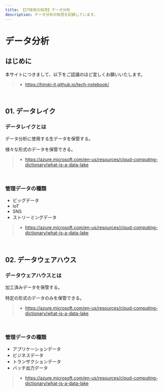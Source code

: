 ```yaml
---
title: 【IT技術の知見】データ分析
description: データ分析の知見を記録しています。
---
```


# データ分析

## はじめに

本サイトにつきまして、以下をご認識のほど宜しくお願いいたします。

> - https://hiroki-it.github.io/tech-notebook/

<br>

## 01. データレイク

### データレイクとは

データ分析に使用する生データを保管する。

様々な形式のデータを保管できる。

> - https://azure.microsoft.com/en-us/resources/cloud-computing-dictionary/what-is-a-data-lake

<br>

### 管理データの種類

- ビッグデータ
- IoT
- SNS
- ストリーミングデータ

> - https://azure.microsoft.com/en-us/resources/cloud-computing-dictionary/what-is-a-data-lake

<br>

## 02. データウェアハウス

### データウェアハウスとは

加工済みデータを保管する。

特定の形式のデータのみを保管できる。

> - https://azure.microsoft.com/en-us/resources/cloud-computing-dictionary/what-is-a-data-lake

<br>

### 管理データの種類

- アプリケーションデータ
- ビジネスデータ
- トランザクションデータ
- バッチ出力データ

> - https://azure.microsoft.com/en-us/resources/cloud-computing-dictionary/what-is-a-data-lake

<br>
